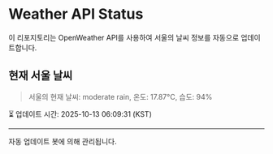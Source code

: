 
# Weather API Status

이 리포지토리는 OpenWeather API를 사용하여 서울의 날씨 정보를 자동으로 업데이트합니다.

## 현재 서울 날씨
> 서울의 현재 날씨: moderate rain, 온도: 17.87°C, 습도: 94%

⏳ 업데이트 시간: 2025-10-13 06:09:31 (KST)

---
자동 업데이트 봇에 의해 관리됩니다.
